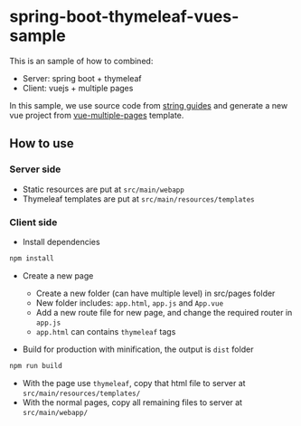 # spring-boot-thymeleaf-vues-sample

This is an sample of how to combined:
- Server: spring boot + thymeleaf
- Client: vuejs + multiple pages

In this sample, we use source code from [string guides](https://github.com/spring-guides/gs-serving-web-content/) and generate a new vue project from [vue-multiple-pages](https://github.com/nkb84/webpack-multiple-pages) template.

## How to use

### Server side

- Static resources are put at `src/main/webapp`
- Thymeleaf templates are put at `src/main/resources/templates`

### Client side

- Install dependencies

``` bash
npm install
```

- Create a new page
    - Create a new folder (can have multiple level) in src/pages folder
    - New folder includes: `app.html`, `app.js` and `App.vue`
    - Add a new route file for new page, and change the required router in `app.js` 
    - `app.html` can contains `thymeleaf` tags

- Build for production with minification, the output is `dist` folder
```bash
npm run build
```

- With the page use `thymeleaf`, copy that html file to server at `src/main/resources/templates/`
- With the normal pages, copy all remaining files to server at `src/main/webapp/`
